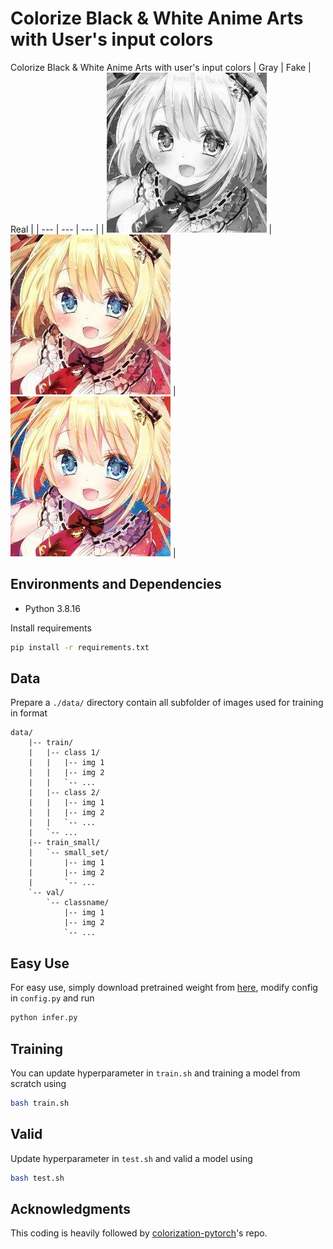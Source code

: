 # Colorize Black & White Anime Arts with User's input colors

Colorize Black & White Anime Arts with user's input colors
| Gray | Fake | Real |
| --- | --- | --- |
| ![gray](./assets/gray.jpg "gray") | ![fake](./assets/fake.jpg "fake") | ![real](./assets/test_img.jpg "real") |


## Environments and Dependencies

- Python 3.8.16

Install requirements

``` bash
pip install -r requirements.txt
```

## Data

Prepare a `./data/` directory contain all subfolder of images used for training in format

``` folder
data/
    |-- train/
    |   |-- class 1/
    |   |   |-- img 1
    |   |   |-- img 2
    |   |   `-- ...
    |   |-- class 2/
    |   |   |-- img 1
    |   |   |-- img 2
    |   |   `-- ...
    |   `-- ...
    |-- train_small/
    |   `-- small_set/
    |       |-- img 1
    |       |-- img 2
    |       `-- ...
    `-- val/
        `-- classname/
            |-- img 1
            |-- img 2
            `-- ...

```

## Easy Use

For easy use, simply download pretrained weight from [here](https://drive.google.com/file/d/1HrMR3Holk2TSKQUCbmYHCZL5rDqu2Iag/view?usp=share_link), modify config in `config.py` and run 

``` bash
python infer.py
```

## Training

You can update hyperparameter in `train.sh` and training a model from scratch using

``` bash
bash train.sh
```

## Valid

Update hyperparameter in `test.sh` and valid a model using

``` bash
bash test.sh
```

## Acknowledgments

This coding is heavily followed by [colorization-pytorch](https://github.com/richzhang/colorization-pytorch)'s repo.
